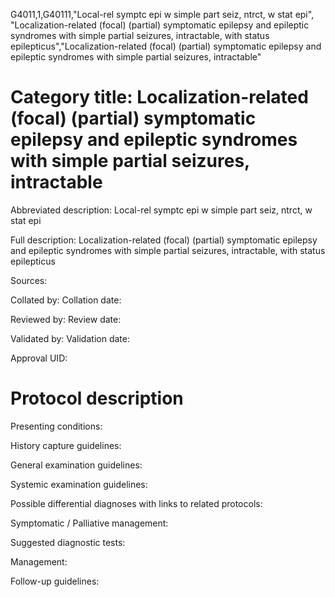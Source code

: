 G4011,1,G40111,"Local-rel symptc epi w simple part seiz, ntrct, w stat epi", "Localization-related (focal) (partial) symptomatic epilepsy and epileptic syndromes with simple partial seizures, intractable, with status epilepticus","Localization-related (focal) (partial) symptomatic epilepsy and epileptic syndromes with simple partial seizures, intractable"
# Category title: Localization-related (focal) (partial) symptomatic epilepsy and epileptic syndromes with simple partial seizures, intractable

Abbreviated description: Local-rel symptc epi w simple part seiz, ntrct, w stat epi

Full description: Localization-related (focal) (partial) symptomatic epilepsy and epileptic syndromes with simple partial seizures, intractable, with status epilepticus

Sources:

Collated by:
Collation date:

Reviewed by:
Review date:

Validated by:
Validation date:

Approval UID:

# Protocol description

Presenting conditions:

History capture guidelines:

General examination guidelines:

Systemic examination guidelines:

Possible differential diagnoses with links to related protocols:

Symptomatic / Palliative management:

Suggested diagnostic tests:

Management:

Follow-up guidelines:
